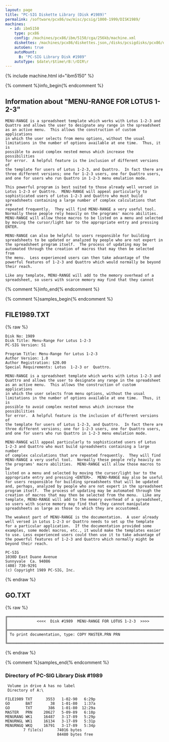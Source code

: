 ```yaml
---
layout: page
title: "PC-SIG Diskette Library (Disk #1989)"
permalink: /software/pcx86/sw/misc/pcsig/1000-1999/DISK1989/
machines:
  - id: ibm5150
    type: pcx86
    config: /machines/pcx86/ibm/5150/cga/256kb/machine.xml
    diskettes: /machines/pcx86/diskettes.json,/disks/pcsigdisks/pcx86/diskettes.json
    autoGen: true
    autoMount:
      B: "PC-SIG Library Disk #1989"
    autoType: $date\r$time\rB:\rDIR\r
---
```


{% include machine.html id="ibm5150" %}

{% comment %}info_begin{% endcomment %}

## Information about "MENU-RANGE FOR LOTUS 1-2-3"

    MENU-RANGE is a spreadsheet template which works with Lotus 1-2-3 and
    Quattro and allows the user to designate any range in the spreadsheet
    as an active menu.  This allows the construction of custom applications
    in which the user selects from menu options, without the usual
    limitations in the number of options available at one time.  Thus, it is
    possible to avoid complex nested menus which increase the possibilities
    for error.  A helpful feature is the inclusion of different versions of
    the template for users of Lotus 1-2-3, and Quattro.  In fact there are
    three different versions; one for 1-2-3 users, one for Quattro users,
    and one for users who run Quattro in 1-2-3 menu emulation mode.
    
    This powerful program is best suited to those already well versed in
    Lotus 1-2-3 or Quattro.  MENU-RANGE will appeal particularly to
    sophisticated users of Lotus 1-2-3 and Quattro who must build
    spreadsheets containing a large number of complex calculations that are
    repeated frequently.  They will find MENU-RANGE a very useful tool.
    Normally these people rely heavily on the programs' macro abilities.
    MENU-RANGE will allow those macros to be listed on a menu and selected
    by moving the cursor/light bar to the appropriate entry and pressing
    ENTER.
    
    MENU-RANGE can also be helpful to users responsible for building
    spreadsheets to be updated or analyzed by people who are not expert in
    the spreadsheet program itself.  The process of updating may be
    automated through the creation of macros that may then be selected from
    the menu.  Less experienced users can then take advantage of the
    powerful features of 1-2-3 and Quattro which would normally be beyond
    their reach.
    
    Like any template, MENU-RANGE will add to the memory overhead of a
    spreadsheet, so users with scarce memory may find that they cannot
{% comment %}info_end{% endcomment %}

{% comment %}samples_begin{% endcomment %}

## FILE1989.TXT

{% raw %}
```
Disk No: 1989                                                           
Disk Title: Menu-Range For Lotus 1-2-3                                  
PC-SIG Version: S1                                                      
                                                                        
Program Title: Menu-Range for Lotus 1-2-3                               
Author Version: 1.0                                                     
Author Registration: $20.00                                             
Special Requirements: Lotus  1-2-3 or  Quattro.                         
                                                                        
MENU-RANGE is a spreadsheet template which works with Lotus 1-2-3 and   
Quattro and allows the user to designate any range in the spreadsheet   
as an active menu.  This allows the construction of custom applications 
in which the user selects from menu options, without the usual          
limitations in the number of options available at one time.  Thus, it is
possible to avoid complex nested menus which increase the possibilities 
for error.  A helpful feature is the inclusion of different versions of 
the template for users of Lotus 1-2-3, and Quattro.  In fact there are  
three different versions; one for 1-2-3 users, one for Quattro users,   
and one for users who run Quattro in 1-2-3 menu emulation mode.         
                                                                        
MENU-RANGE will appeal particularly to sophisticated users of Lotus     
1-2-3 and Quattro who must build spreadsheets containing a large number 
of complex calculations that are repeated frequently.  They will find   
MENU-RANGE a very useful tool.  Normally these people rely heavily on   
the programs' macro abilities.  MENU-RANGE will allow those macros to be
listed on a menu and selected by moving the cursor/light bar to the     
appropriate entry and pressing <ENTER>.  MENU-RANGE may also be useful  
for users responsible for building spreadsheets that will be updated    
and, perhaps, analyzed by people who are not expert in the spreadsheet  
program itself.  The process of updating may be automated through the   
creation of macros that may then be selected from the menu.  Like any   
template, MENU-RANGE will add to the memory overhead of a spreadsheet,  
so users with scarce memory may find that they cannot manipulate        
spreadsheets as large as those to which they are accustomed.            
                                                                        
The weakest part of MENU-RANGE is the documentation.  A user already    
well versed in Lotus 1-2-3 or Quattro needs to set up the template      
for a particular application.  If the documentation provided some       
examples, some model macros, etc., it would make the templates easier   
to use. Less experienced users could then use it to take advantage of   
the powerful features of 1-2-3 and Quattro which normally might be      
beyond their reach.                                                     
                                                                        
PC-SIG                                                                  
1030D East Duane Avenue                                                 
Sunnyvale  Ca. 94086                                                    
(408) 730-9291                                                          
(c) Copyright 1989 PC-SIG, Inc.                                         
```
{% endraw %}

## GO.TXT

{% raw %}
```
╔═════════════════════════════════════════════════════════════════════════╗
║             <<<<  Disk #1989  MENU-RANGE FOR LOTUS 1-2-3  >>>>          ║
╠═════════════════════════════════════════════════════════════════════════╣
║ To print documentation, type: COPY MASTER.PRN PRN                       ║
╚═════════════════════════════════════════════════════════════════════════╝
```
{% endraw %}

{% comment %}samples_end{% endcomment %}

### Directory of PC-SIG Library Disk #1989

     Volume in drive A has no label
     Directory of A:\

    FILE1989 TXT      3553   1-02-90   6:29p
    GO       BAT        38   1-01-80   1:37a
    GO       TXT       386   1-01-80  12:29a
    MASTER   PRN     20627   5-09-89   6:10p
    MENURANG WK1     16487   3-17-89   5:29p
    MENURNGL WK1     16134   3-17-89   5:31p
    MENURNGQ WKQ     16791   3-17-89   5:34p
            7 file(s)      74016 bytes
                           84480 bytes free
